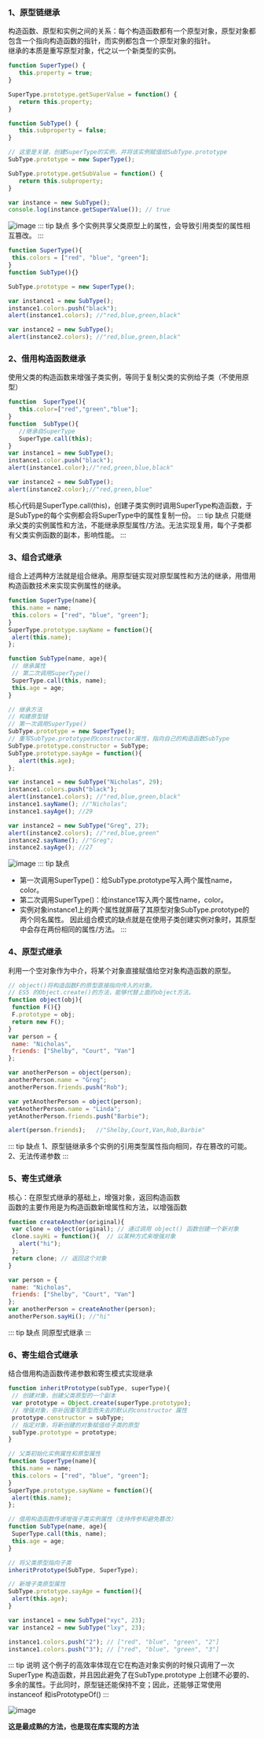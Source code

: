 ### 1、原型链继承
构造函数、原型和实例之间的关系：每个构造函数都有一个原型对象，原型对象都包含一个指向构造函数的指针，而实例都包含一个原型对象的指针。  
继承的本质是重写原型对象，代之以一个新类型的实例。
```js
function SuperType() {
   this.property = true;
}

SuperType.prototype.getSuperValue = function() {
   return this.property;
}

function SubType() {
   this.subproperty = false;
}

// 这里是关键，创建SuperType的实例，并将该实例赋值给SubType.prototype
SubType.prototype = new SuperType(); 

SubType.prototype.getSubValue = function() {
   return this.subproperty;
}

var instance = new SubType();
console.log(instance.getSuperValue()); // true
```
![image](http://zff-img.lshwn.cn/blog-6-1.png)
::: tip 缺点
多个实例共享父类原型上的属性，会导致引用类型的属性相互篡改。
:::


```js
function SuperType(){
 this.colors = ["red", "blue", "green"];
}
function SubType(){}

SubType.prototype = new SuperType();

var instance1 = new SubType();
instance1.colors.push("black");
alert(instance1.colors); //"red,blue,green,black"

var instance2 = new SubType(); 
alert(instance2.colors); //"red,blue,green,black"
```

### 2、借用构造函数继承
使用父类的构造函数来增强子类实例，等同于复制父类的实例给子类（不使用原型）
```js
function  SuperType(){
   this.color=["red","green","blue"];
}
function  SubType(){
   //继承自SuperType
   SuperType.call(this);
}
var instance1 = new SubType();
instance1.color.push("black");
alert(instance1.color);//"red,green,blue,black"

var instance2 = new SubType();
alert(instance2.color);//"red,green,blue"
```
核心代码是SuperType.call(this)，创建子类实例时调用SuperType构造函数，于是SubType的每个实例都会将SuperType中的属性复制一份。
::: tip 缺点
只能继承父类的实例属性和方法，不能继承原型属性/方法。无法实现复用，每个子类都有父类实例函数的副本，影响性能。
:::


### 3、组合式继承
组合上述两种方法就是组合继承。用原型链实现对原型属性和方法的继承，用借用构造函数技术来实现实例属性的继承。

```js
function SuperType(name){
 this.name = name;
 this.colors = ["red", "blue", "green"];
}
SuperType.prototype.sayName = function(){
 alert(this.name);
};

function SubType(name, age){
 // 继承属性
 // 第二次调用SuperType()
 SuperType.call(this, name);
 this.age = age;
}

// 继承方法
// 构建原型链
// 第一次调用SuperType()
SubType.prototype = new SuperType(); 
// 重写SubType.prototype的constructor属性，指向自己的构造函数SubType
SubType.prototype.constructor = SubType; 
SubType.prototype.sayAge = function(){
   alert(this.age);
};

var instance1 = new SubType("Nicholas", 29);
instance1.colors.push("black");
alert(instance1.colors); //"red,blue,green,black"
instance1.sayName(); //"Nicholas";
instance1.sayAge(); //29

var instance2 = new SubType("Greg", 27);
alert(instance2.colors); //"red,blue,green"
instance2.sayName(); //"Greg";
instance2.sayAge(); //27
```

![image](http://zff-img.lshwn.cn/blog-6-2.png?imageView/2/w/600)
::: tip 缺点
- 第一次调用SuperType()：给SubType.prototype写入两个属性name，color。
- 第二次调用SuperType()：给instance1写入两个属性name，color。
- 实例对象instance1上的两个属性就屏蔽了其原型对象SubType.prototype的两个同名属性。
因此组合模式的缺点就是在使用子类创建实例对象时，其原型中会存在两份相同的属性/方法。
:::



### 4、原型式继承
利用一个空对象作为中介，将某个对象直接赋值给空对象构造函数的原型。
```js
// object()将构造函数F的原型直接指向传入的对象。
// ES5 的Object.create()的方法，能够代替上面的object方法。
function object(obj){
 function F(){}
 F.prototype = obj;
 return new F();
}
var person = {
 name: "Nicholas",
 friends: ["Shelby", "Court", "Van"]
};

var anotherPerson = object(person);
anotherPerson.name = "Greg";
anotherPerson.friends.push("Rob");

var yetAnotherPerson = object(person);
yetAnotherPerson.name = "Linda";
yetAnotherPerson.friends.push("Barbie");

alert(person.friends);   //"Shelby,Court,Van,Rob,Barbie"
```
::: tip 缺点
1、原型链继承多个实例的引用类型属性指向相同，存在篡改的可能。  
2、无法传递参数
:::

### 5、寄生式继承
核心：在原型式继承的基础上，增强对象，返回构造函数  
函数的主要作用是为构造函数新增属性和方法，以增强函数
```js
function createAnother(original){
 var clone = object(original); // 通过调用 object() 函数创建一个新对象
 clone.sayHi = function(){  // 以某种方式来增强对象
   alert("hi");
 };
 return clone; // 返回这个对象
}

var person = {
 name: "Nicholas",
 friends: ["Shelby", "Court", "Van"]
};
var anotherPerson = createAnother(person);
anotherPerson.sayHi(); //"hi"
```
::: tip 缺点
同原型式继承
:::

### 6、寄生组合式继承
结合借用构造函数传递参数和寄生模式实现继承

```js
function inheritPrototype(subType, superType){
 // 创建对象，创建父类原型的一个副本
 var prototype = Object.create(superType.prototype); 
 // 增强对象，弥补因重写原型而失去的默认的constructor 属性
 prototype.constructor = subType;
 // 指定对象，将新创建的对象赋值给子类的原型
 subType.prototype = prototype;                     
}

// 父类初始化实例属性和原型属性
function SuperType(name){
 this.name = name;
 this.colors = ["red", "blue", "green"];
}
SuperType.prototype.sayName = function(){
 alert(this.name);
};

// 借用构造函数传递增强子类实例属性（支持传参和避免篡改）
function SubType(name, age){
 SuperType.call(this, name);
 this.age = age;
}

// 将父类原型指向子类
inheritPrototype(SubType, SuperType);

// 新增子类原型属性
SubType.prototype.sayAge = function(){
 alert(this.age);
}

var instance1 = new SubType("xyc", 23);
var instance2 = new SubType("lxy", 23);

instance1.colors.push("2"); // ["red", "blue", "green", "2"]
instance1.colors.push("3"); // ["red", "blue", "green", "3"]
```
::: tip 说明
这个例子的高效率体现在它在构造对象实例的时候只调用了一次SuperType 构造函数，并且因此避免了在SubType.prototype 上创建不必要的、多余的属性。于此同时，原型链还能保持不变；因此，还能够正常使用 instanceof 和isPrototypeOf()
:::


![image](http://zff-img.lshwn.cn/blog-6-3.png?imageView/2/w/600)

**这是最成熟的方法，也是现在库实现的方法**